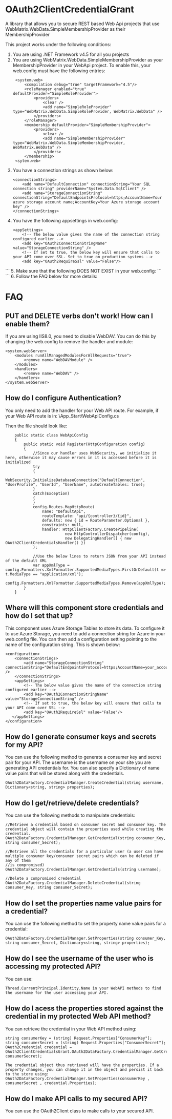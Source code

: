 OAuth2ClientCredentialGrant
===========================

A library that allows you to secure REST based Web Api projects that use WebMatrix.WebData.SimpleMembershipProvider as their MembershipProvider

This project works under the following conditions:
1. You are using .NET Framework v4.5 for all you projects
2. You are using WebMatrix.WebData.SimpleMembershipProvider as your MembershipProvider in your WebApi project.
   To enable this, your web.config must have the following entries:
   ```
	<system.web>
		<compilation debug="true" targetFramework="4.5"/>
		<roleManager enabled="true" defaultProvider="SimpleRoleProvider">
			<providers>
				<clear />
				<add name="SimpleRoleProvider" type="WebMatrix.WebData.SimpleRoleProvider, WebMatrix.WebData" />
			</providers>
		</roleManager>
		<membership defaultProvider="SimpleMembershipProvider">
			<providers>
				<clear />
				<add name="SimpleMembershipProvider" type="WebMatrix.WebData.SimpleMembershipProvider, WebMatrix.WebData" />
			</providers>
		</membership>
	<sytem.web>
	```
3. You have a connection strings as shown below:
	```
	<connectionStrings>
		<add name="DefaultConnection" connectionString="Your SQL connection string" providerName="System.Data.SqlClient" />
		<add name="StorageConnectionString" connectionString="DefaultEndpointsProtocol=https;AccountName=Your azure storage account name;AccountKey=Your Azure storage account key" />
	</connectionStrings>
	```
 4. You have the following appsettings in web.config:
	```
	<appSettings>
        <!-- The below value gives the name of the connection string configured earlier -->
        <add key="OAuth2ConnectionStringName" value="StorageConnectionString" />
        <!-- If set to true, the below key will ensure that calls to your API come over SSL. Set to true on production systems -->
        <add key="OAuth2RequireSsl" value="False"/>
   </appSettings>
   ```
5. Make sure that the following DOES NOT EXIST in your web.config:
	```
	<dependentAssembly>
		<assemblyIdentity name="System.Net.Http" publicKeyToken="b03f5f7f11d50a3a" culture="neutral" />
		<bindingRedirect oldVersion="0.0.0.0-2.0.0.0" newVersion="2.0.0.0" />
	</dependentAssembly>
	```
6. Follow the FAQ below for more details:

FAQ
===

PUT and DELETE verbs don't work! How can I enable them?
-------------------------------------------------------

If you are using IIS8.0, you need to disable WebDAV. You can do this by changing the web.config to remove the handler and module:
```
<system.webServer>
	<modules runAllManagedModulesForAllRequests="true">
		<remove name="WebDAVModule" />
	</modules>
    <handlers>
		<remove name="WebDAV" />
	</handlers>
</system.webServer>
```

How do I configure Authentication?
-------------------------------------

You only need to add the handler for your Web API route. For example, if your Web API route is in: 
\App_Start\WebApiConfig.cs

Then the file should look like:
```
	public static class WebApiConfig
    {
        public static void Register(HttpConfiguration config)
        {
			//Since our handler uses WebSecurity, we initialize it here, otherwise it may cause errors in it is accessed before it is initialized
		    try
            {
                WebSecurity.InitializeDatabaseConnection("DefaultConnection", "UserProfile", "UserId", "UserName", autoCreateTables: true);
            }
            catch(Exception)
            {
            }
            config.Routes.MapHttpRoute(
                name: "DefaultApi",
                routeTemplate: "api/{controller}/{id}",
                defaults: new { id = RouteParameter.Optional },
                constraints: null,
                handler: HttpClientFactory.CreatePipeline(
                          new HttpControllerDispatcher(config),
                          new DelegatingHandler[] { new OAuth2ClientCredentialsHandler() })
            );

            //Use the below lines to return JSON from your API instead of the default XML
            var appXmlType = config.Formatters.XmlFormatter.SupportedMediaTypes.FirstOrDefault(t => t.MediaType == "application/xml");
            config.Formatters.XmlFormatter.SupportedMediaTypes.Remove(appXmlType);
        }
    }
```

Where will this component store credentials and how do I set that up?
---------------------------------------------------------------------

This component uses Azure Storage Tables to store its data. To configure it to use Azure Storage, you need to add a connection string for Azure
in your web.config file. You can then add a configuration setting pointing to the name of the configuration string. This is shown below: 

```
<configuration>
    <connectionStrings>
        <add name="StorageConnectionString" connectionString="DefaultEndpointsProtocol=https;AccountName=your_account;AccountKey=your_key" />
    </connectionStrings>
    <appSettings>
        <!-- The below value gives the name of the connection string configured earlier -->
        <add key="OAuth2ConnectionStringName" value="StorageConnectionString" />
        <!-- If set to true, the below key will ensure that calls to your API come over SSL -->
        <add key="OAuth2RequireSsl" value="False"/>
   </appSettings>
</configuration>
```

How do I generate consumer keys and secrets for my API?
-------------------------------------------------------

You can use the following method to generate a consumer key and secret pair for your API. The username is the username on your site you are
generating API credentials for. You can also specify a Dictionary of name value pairs that will be stored along with the credentials.

```
OAuth2DataFactory.CredentialManager.CreateCredential(string username, Dictionary<string, string> properties);
```

How do I get/retrieve/delete credentials?
----------------------------------------

You can use the following methods to manipulate credentials:

```
//Retrieve a credential based on consumer secret and consumer key. The credential object will contain the properties used while creating the credential.
OAuth2DataFactory.CredentialManager.GetCredential(string consumer_Key, string consumer_Secret);

//Retrieve all the credentials for a particular user (a user can have multiple consumer key/consumer secret pairs which can be deleted if any of them
//is compromised)
OAuth2DataFactory.CredentialManager.GetCredentials(string username);

//Delete a compromised credential
OAuth2DataFactory.CredentialManager.DeleteCredential(string consumer_Key, string consumer_Secret);
```

How do I set the properties name value pairs for a credential?
--------------------------------------------------------------

You can use the following method to set the property name value pairs for a credential:

```
OAuth2DataFactory.CredentialManager.SetProperties(string consumer_Key, string consumer_Secret, Dictionary<string, string> properties);
```

How do I see the username of the user who is accessing my protected API?
------------------------------------------------------------------------

You can use:
```
Thread.CurrentPrincipal.Identity.Name in your WebAPI methods to find the username for the user accessing your API.
```

How do I acess the properties stored against the credential in my protected Web API method?
-------------------------------------------------------------------------------------------

You can retrieve the credential in your Web API method using:

```
string consumerKey = (string) Request.Properties["ConsumerKey"];
string consumerSecret = (string) Request.Properties["ConsumerSecret"];
OAuth2Credential credential = OAuth2ClientCredentialsGrant.OAuth2DataFactory.CredentialManager.GetCredential(consumerKey, consumerSecret);

The credential object thus retrieved will have the properties. If a property changes, you can change it in the object and persist it back to the store using:
OAuth2DataFactory.CredentialManager.SetProperties(consumerKey , consumerSecret , credential.Properties);
```

How do I make API calls to my secured API?
-------------------------------------------

You can use the OAuth2Client class to make calls to your secured API.

